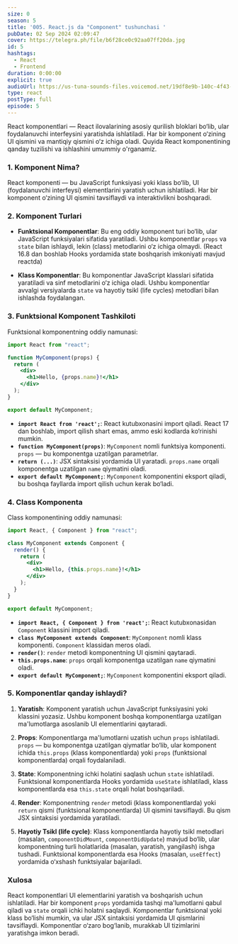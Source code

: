 ```yaml
---
size: 0
season: 5
title: '005. React.js da "Component" tushunchasi '
pubDate: 02 Sep 2024 02:09:47
cover: https://telegra.ph/file/b6f28ce0c92aa07ff20da.jpg
id: 5
hashtags:
  - React
  - Frontend
duration: 0:00:00
explicit: true
audioUrl: https://us-tuna-sounds-files.voicemod.net/19df8e9b-140c-4f43-8c0e-09c162821765-1658350707858.mp3
type: react
postType: full
episode: 5
---
```


React komponentlari — React ilovalarining asosiy qurilish bloklari bo‘lib, ular foydalanuvchi interfeysini yaratishda ishlatiladi. Har bir komponent o‘zining UI qismini va mantiqiy qismini o‘z ichiga oladi. Quyida React komponentining qanday tuzilishi va ishlashini umummiy o'rganamiz.

### 1. **Komponent Nima?**

React komponenti — bu JavaScript funksiyasi yoki klass bo‘lib, UI (foydalanuvchi interfeysi) elementlarini yaratish uchun ishlatiladi. Har bir komponent o‘zining UI qismini tavsiflaydi va interaktivlikni boshqaradi.

### 2. **Komponent Turlari**

- **Funktsional Komponentlar**: Bu eng oddiy komponent turi bo‘lib, ular JavaScript funksiyalari sifatida yaratiladi. Ushbu komponentlar `props` va `state` bilan ishlaydi, lekin (class) metodlarini o‘z ichiga olmaydi. (React 16.8 dan boshlab Hooks yordamida state boshqarish imkoniyati mavjud reactda)

- **Klass Komponentlar**: Bu komponentlar JavaScript klasslari sifatida yaratiladi va sinf metodlarini o‘z ichiga oladi. Ushbu komponentlar avvalgi versiyalarda `state` va hayotiy tsikl (life cycles) metodlari bilan ishlashda foydalangan.

### 3. **Funktsional Komponent Tashkiloti**

Funktsional komponentning oddiy namunasi:

```jsx
import React from "react";

function MyComponent(props) {
  return (
    <div>
      <h1>Hello, {props.name}!</h1>
    </div>
  );
}

export default MyComponent;
```

- **`import React from 'react';`**: React kutubxonasini import qiladi. React 17 dan boshlab, import qilish shart emas, ammo eski kodlarda ko‘rinishi mumkin.
- **`function MyComponent(props)`**: `MyComponent` nomli funktsiya komponenti. `props` — bu komponentga uzatilgan parametrlar.
- **`return (...)`**: JSX sintaksisi yordamida UI yaratadi. `props.name` orqali komponentga uzatilgan `name` qiymatini oladi.
- **`export default MyComponent;`**: `MyComponent` komponentini eksport qiladi, bu boshqa fayllarda import qilish uchun kerak bo‘ladi.

### 4. **Class Komponenta**

Class komponentining oddiy namunasi:

```jsx
import React, { Component } from "react";

class MyComponent extends Component {
  render() {
    return (
      <div>
        <h1>Hello, {this.props.name}!</h1>
      </div>
    );
  }
}

export default MyComponent;
```

- **`import React, { Component } from 'react';`**: React kutubxonasidan `Component` klassini import qiladi.
- **`class MyComponent extends Component`**: `MyComponent` nomli klass komponenti. `Component` klassidan meros oladi.
- **`render()`**: `render` metodi komponentning UI qismini qaytaradi.
- **`this.props.name`**: `props` orqali komponentga uzatilgan `name` qiymatini oladi.
- **`export default MyComponent;`**: `MyComponent` komponentini eksport qiladi.

### 5. **Komponentlar qanday ishlaydi?**

1. **Yaratish**: Komponent yaratish uchun JavaScript funksiyasini yoki klassini yozasiz. Ushbu komponent boshqa komponentlarga uzatilgan ma'lumotlarga asoslanib UI elementlarini qaytaradi.

2. **Props**: Komponentlarga ma'lumotlarni uzatish uchun `props` ishlatiladi. `props` — bu komponentga uzatilgan qiymatlar bo‘lib, ular komponent ichida `this.props` (klass komponentlarda) yoki `props` (funktsional komponentlarda) orqali foydalaniladi.

3. **State**: Komponentning ichki holatini saqlash uchun `state` ishlatiladi. Funktsional komponentlarda Hooks yordamida `useState` ishlatiladi, klass komponentlarda esa `this.state` orqali holat boshqariladi.

4. **Render**: Komponentning `render` metodi (klass komponentlarda) yoki `return` qismi (funktsional komponentlarda) UI qismini tavsiflaydi. Bu qism JSX sintaksisi yordamida yaratiladi.

5. **Hayotiy Tsikl (life cycle)**: Klass komponentlarda hayotiy tsikl metodlari (masalan, `componentDidMount`, `componentDidUpdate`) mavjud bo‘lib, ular komponentning turli holatlarida (masalan, yaratish, yangilash) ishga tushadi. Funktsional komponentlarda esa Hooks (masalan, `useEffect`) yordamida o‘xshash funktsiyalar bajariladi.

### Xulosa

React komponentlari UI elementlarini yaratish va boshqarish uchun ishlatiladi. Har bir komponent `props` yordamida tashqi ma'lumotlarni qabul qiladi va `state` orqali ichki holatni saqlaydi. Komponentlar funktsional yoki klass bo‘lishi mumkin, va ular JSX sintaksisi yordamida UI qismlarini tavsiflaydi. Komponentlar o‘zaro bog‘lanib, murakkab UI tizimlarini yaratishga imkon beradi.
